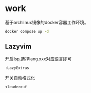 # work
基于archlinux镜像的docker容器工作环境。
```bash
docker compose up -d
```

## Lazyvim
开启lsp,选择lang.xxx对应语言即可
```bash
:LazyExtras
```

开关自动格式化
```vim
<leader>uf
```
